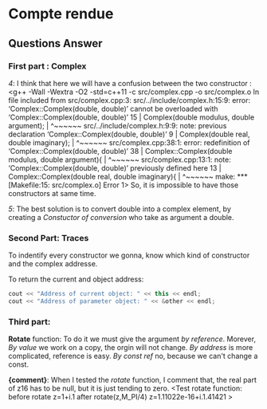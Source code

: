 # Compte rendue

## Questions Answer
### First part : Complex
*4*: I think that here we will have a confusion between the two constructor : 
<g++ -Wall -Wextra -O2 -std=c++11 -c src/complex.cpp -o src/complex.o
In file included from src/complex.cpp:3:
src/../include/complex.h:15:9: error: ‘Complex::Complex(double, double)’ cannot be overloaded with ‘Complex::Complex(double, double)’
   15 |         Complex(double modulus, double argument);
      |         ^~~~~~~
src/../include/complex.h:9:9: note: previous declaration ‘Complex::Complex(double, double)’
    9 |         Complex(double real, double imaginary);
      |         ^~~~~~~
src/complex.cpp:38:1: error: redefinition of ‘Complex::Complex(double, double)’
   38 | Complex::Complex(double modulus, double argument){
      | ^~~~~~~
src/complex.cpp:13:1: note: ‘Complex::Complex(double, double)’ previously defined here
   13 | Complex::Complex(double real, double imaginary){
      | ^~~~~~~
make: *** [Makefile:15: src/complex.o] Error 1> 
So, it is impossible to have those constructors at same time.

*5*: The best solution is to convert double into a complex element, by creating a *Constuctor of conversion* who  take as argument a double.


### Second Part: Traces
To indentify every constructor we gonna, know which kind of constructor and the complex addresse.

To return the current and object address:
```CPP
cout << "Address of current object: " << this << endl;
cout << "Address of parameter object: " << &other << endl;
```

### Third part: 

**Rotate** function: To do it we must give the argument *by reference*. Morever, *By value* we work on a copy, the orgin will not change.
*By address* is more complicated, reference is easy.
*By const ref* no, because we can't change a const.

**{comment}**: When I tested the *rotate* function, I comment that, the real part of z16 has to be null, but it is just tending to zero.
<Test rotate function:
before rotate
z=1+i.1
after rotate(z,M_PI/4)
z=1.11022e-16+i.1.41421 >



